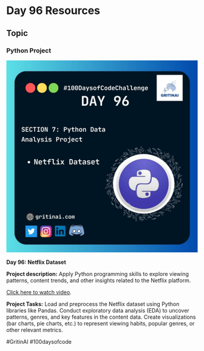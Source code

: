 # Day 96 Resources

## Topic

### Python Project

![100 days of code Day 96](https://github.com/GritinAI/100daysofcode2.0/blob/main/Images/Day96.jpg)

**Day 96: Netflix Dataset**

**Project description:** Apply Python programming skills to explore viewing patterns, content trends, and other insights related to the Netflix platform.

[Click here to watch video](https://youtu.be/b7Kd0fLwgO4?si=IfZ4NVAZ9zbINO4O).


**Project Tasks:**
Load and preprocess the Netflix dataset using Python libraries like Pandas.
Conduct exploratory data analysis (EDA) to uncover patterns, genres, and key features in the content data.
Create visualizations (bar charts, pie charts, etc.) to represent viewing habits, popular genres, or other relevant metrics.


#GritinAI #100daysofcode


